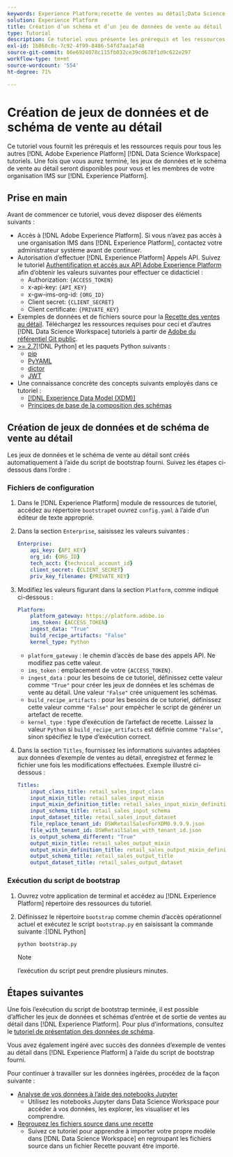 ```yaml
---
keywords: Experience Platform;recette de ventes au détail;Data Science Workspace;rubriques les plus consultées;recettes
solution: Experience Platform
title: Création d’un schéma et d’un jeu de données de vente au détail
type: Tutorial
description: Ce tutoriel vous présente les prérequis et les ressources nécessaires à tous les autres tutoriels Data Science Workspace d’Adobe Experience Platform. Une fois que vous aurez terminé, les jeux de données et le schéma de vente au détail seront disponibles pour vous et les membres de votre organisation IMS sur Experience Platform.
exl-id: 1b868c8c-7c92-4f99-8486-54fd7aa1af48
source-git-commit: 86e6924078c115fb032ce39cd678f1d9c622e297
workflow-type: tm+mt
source-wordcount: '554'
ht-degree: 71%

---
```



# Création de jeux de données et de schéma de vente au détail

Ce tutoriel vous fournit les prérequis et les ressources requis pour tous les autres [!DNL Adobe Experience Platform] [!DNL Data Science Workspace] tutoriels. Une fois que vous aurez terminé, les jeux de données et le schéma de vente au détail seront disponibles pour vous et les membres de votre organisation IMS sur [!DNL Experience Platform].

## Prise en main

Avant de commencer ce tutoriel, vous devez disposer des éléments suivants :
- Accès à [!DNL Adobe Experience Platform]. Si vous n’avez pas accès à une organisation IMS dans [!DNL Experience Platform], contactez votre administrateur système avant de continuer.
- Autorisation d’effectuer [!DNL Experience Platform] Appels API. Suivez le tutoriel [Authentification et accès aux API Adobe Experience Platform](https://experienceleague.adobe.com/docs/experience-platform/landing/platform-apis/api-authentication.html?lang=fr) afin d’obtenir les valeurs suivantes pour effectuer ce didacticiel :
   - Authorization: `{ACCESS_TOKEN}`
   - x-api-key: `{API_KEY}`
   - x-gw-ims-org-id: `{ORG_ID}`
   - Client secret: `{CLIENT_SECRET}`
   - Client certificate: `{PRIVATE_KEY}`
- Exemples de données et de fichiers source pour la [Recette des ventes au détail](../pre-built-recipes/retail-sales.md). Téléchargez les ressources requises pour ceci et d’autres [!DNL Data Science Workspace] tutoriels à partir de [Adobe du référentiel Git public](https://github.com/adobe/experience-platform-dsw-reference/).
- [ >= 2.7](https://www.python.org/downloads/)[!DNL Python] et les paquets Python suivants :
   - [pip](https://pypi.org/project/pip/)
   - [PyYAML](https://pyyaml.org/)
   - [dictor](https://pypi.org/project/dictor/)
   - [JWT](https://pypi.org/project/jwt/)
- Une connaissance concrète des concepts suivants employés dans ce tutoriel :
   - [[!DNL Experience Data Model (XDM)]](../../xdm/home.md)
   - [Principes de base de la composition des schémas](../../xdm/schema/field-dictionary.md)

## Création de jeux de données et de schéma de vente au détail

Les jeux de données et le schéma de vente au détail sont créés automatiquement à l’aide du script de bootstrap fourni. Suivez les étapes ci-dessous dans l’ordre :

### Fichiers de configuration

1. Dans le [!DNL Experience Platform] module de ressources de tutoriel, accédez au répertoire `bootstrap`et ouvrez `config.yaml` à l’aide d’un éditeur de texte approprié.
2. Dans la section `Enterprise`, saisissez les valeurs suivantes :

   ```yaml
   Enterprise:
       api_key: {API_KEY}
       org_id: {ORG_ID}
       tech_acct: {technical_account_id}
       client_secret: {CLIENT_SECRET}
       priv_key_filename: {PRIVATE_KEY}
   ```

3. Modifiez les valeurs figurant dans la section `Platform`, comme indiqué ci-dessous :

   ```yaml
   Platform:
       platform_gateway: https://platform.adobe.io
       ims_token: {ACCESS_TOKEN}
       ingest_data: "True"
       build_recipe_artifacts: "False"
       kernel_type: Python
   ```

   - `platform_gateway` : le chemin d’accès de base des appels API. Ne modifiez pas cette valeur.
   - `ims_token` : emplacement de votre `{ACCESS_TOKEN}`.
   - `ingest_data` : pour les besoins de ce tutoriel, définissez cette valeur comme `"True"` pour créer les jeux de données et les schémas de vente au détail. Une valeur `"False"` crée uniquement les schémas.
   - `build_recipe_artifacts` : pour les besoins de ce tutoriel, définissez cette valeur comme `"False"` pour empêcher le script de générer un artefact de recette.
   - `kernel_type` : type d’exécution de l’artefact de recette. Laissez la valeur `Python` si `build_recipe_artifacts` est définie comme `"False"`, sinon spécifiez le type d’exécution correct.

4. Dans la section `Titles`, fournissez les informations suivantes adaptées aux données d’exemple de ventes au détail, enregistrez et fermez le fichier une fois les modifications effectuées. Exemple illustré ci-dessous :

   ```yaml
   Titles:
       input_class_title: retail_sales_input_class
       input_mixin_title: retail_sales_input_mixin
       input_mixin_definition_title: retail_sales_input_mixin_definition
       input_schema_title: retail_sales_input_schema
       input_dataset_title: retail_sales_input_dataset
       file_replace_tenant_id: DSWRetailSalesForXDM0.9.9.9.json
       file_with_tenant_id: DSWRetailSales_with_tenant_id.json
       is_output_schema_different: "True"
       output_mixin_title: retail_sales_output_mixin
       output_mixin_definition_title: retail_sales_output_mixin_definition
       output_schema_title: retail_sales_output_title
       output_dataset_title: retail_sales_output_dataset
   ```

### Exécution du script de bootstrap

1. Ouvrez votre application de terminal et accédez au [!DNL Experience Platform] répertoire des ressources du tutoriel.
2. Définissez le répertoire `bootstrap` comme chemin d’accès opérationnel actuel et exécutez le script `bootstrap.py` en saisissant la commande suivante :[!DNL Python]

   ```bash
   python bootstrap.py
   ```

   >[!NOTE]
   >
   >l’exécution du script peut prendre plusieurs minutes.

## Étapes suivantes

Une fois l’exécution du script de bootstrap terminée, il est possible d’afficher les jeux de données et schémas d’entrée et de sortie de ventes au détail dans [!DNL Experience Platform]. Pour plus d’informations, consultez le [tutoriel de présentation des données de schéma](./preview-schema-data.md).

Vous avez également ingéré avec succès des données d’exemple de ventes au détail dans [!DNL Experience Platform] à l’aide du script de bootstrap fourni.

Pour continuer à travailler sur les données ingérées, procédez de la façon suivante :
- [Analyse de vos données à l’aide des notebooks Jupyter](../jupyterlab/analyze-your-data.md)
   - Utilisez les notebooks Jupyter dans Data Science Workspace pour accéder à vos données, les explorer, les visualiser et les comprendre.
- [Regroupez les fichiers source dans une recette](./package-source-files-recipe.md)
   - Suivez ce tutoriel pour apprendre à importer votre propre modèle dans [!DNL Data Science Workspace] en regroupant les fichiers source dans un fichier Recette pouvant être importé.
